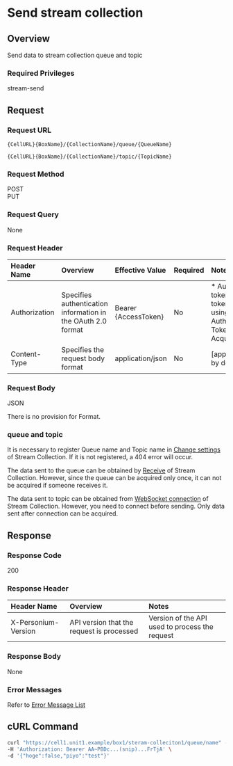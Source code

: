 # Send stream collection

## Overview
Send data to stream collection queue and topic

### Required Privileges
stream-send

## Request
### Request URL
```
{CellURL}{BoxName}/{CollectionName}/queue/{QueueName}
```
```
{CellURL}{BoxName}/{CollectionName}/topic/{TopicName}
```

### Request Method
POST<br>
PUT

### Request Query
None

### Request Header
|Header Name|Overview|Effective Value|Required|Notes|
|:--|:--|:--|:--|:--|
|Authorization|Specifies authentication information in the OAuth 2.0 format|Bearer {AccessToken}|No|* Authentication tokens are the tokens acquired using the Authentication Token Acquisition API|
|Content-Type|Specifies the request body format|application/json|No|[application/json] by default|

### Request Body
JSON

There is no provision for Format.

### queue and topic
It is necessary to register Queue name and Topic name in [Change settings](386_Configure_Stream_Collection.md) of Stream Collection.
If it is not registered, a 404 error will occur.

The data sent to the queue can be obtained by [Receive](388_Stream_Collection_Receive.md) of Stream Collection.
However, since the queue can be acquired only once, it can not be acquired if someone receives it.

The data sent to topic can be obtained from [WebSocket connection](389_Stream_Collection_Connect.md) of Stream Collection.
However, you need to connect before sending. Only data sent after connection can be acquired.

## Response
### Response Code
200

### Response Header
|Header Name|Overview|Notes|
|:--|:--|:--|
|X-Personium-Version|API version that the request is processed|Version of the API used to process the request|

### Response Body
None

### Error Messages
Refer to [Error Message List](004_Error_Messages.md)

## cURL Command
```sh
curl "https://cell1.unit1.example/box1/steram-colleciton1/queue/name" -X POST -i \
-H 'Authorization: Bearer AA~PBDc...(snip)...FrTjA' \
-d '{"hoge":false,"piyo":"test"}'
```
